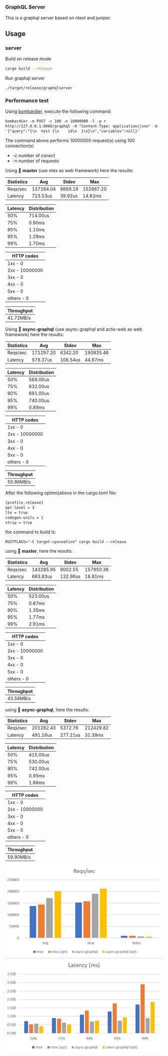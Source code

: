 ### GraphQL Server

This is a graphql server based on ntext and juniper.

## Usage

### server
Build on release mode
```bash
cargo build --release
```

Run graphql server
```
./target/release/graphqlserver
```

### Performance test
Using [bombardier](https://github.com/codesenberg/bombardier), execute the following command:

```
bombardier -m POST -c 100 -n 10000000 -l -p r http://127.0.0.1:8080/graphql -H "Content-Type: application/json" -b '{"query":"{\n  test {\n    id\n  }\n}\n","variables":null}'
```
The command above performs 10000000 request(s) using 100 connection(s)

* -c number of conect
* -n number of requests

Using :herb: __master__ (use ntex as web framework) here the results:

|Statistics|Avg|Stdev|Max|
|---|---|---|---|
|Reqs/sec|137164.04|8669.19|152667.20|
|Latency |723.53us |39.92us|14.82ms|

|Latency| Distribution|
|---|---|
|50%|714.00us|
|75%|0.90ms|
|90%|1.10ms|
|95%|1.29ms|
|99%|1.70ms|

|HTTP codes|
|--|
|1xx - 0|
|2xx - 10000000|
|3xx - 0|
|4xx - 0|
|5xx - 0|
|others - 0|

|Throughput|
|--|
|41.72MB/s|


Using :herb: __async-graphql__ (use async-graphql and actix-web as web framework) here the results:

|Statistics|Avg|Stdev|Max|
|---|---|---|---|
|Reqs/sec|171297.20|6342.20|190835.46|
|Latency |578.37us|106.54us|44.67ms|

|Latency| Distribution|
|---|---|
|50%|569.00us|
|75%|632.00us|
|90%|691.00us|
|95%|740.00us|
|99%|  0.89ms|

|HTTP codes|
|--|
|1xx - 0|
|2xx - 10000000|
|3xx - 0|
|4xx - 0|
|5xx - 0|
|others - 0|

|Throughput|
|--|
|50.96MB/s|


After the following optimizations in the cargo.toml file:

```
[profile.release]
opt-level = 3
lto = true
codegen-units = 1
strip = true
```
the command to build is:

```
RUSTFLAGS="-C target-cpu=native" cargo build --release
```

using :herb: __master__, here the results:

|Statistics|Avg|Stdev|Max|
|---|---|---|---|
|Reqs/sec |143285.95 | 9002.55  |157950.36|
|Latency  | 683.83us |132.96us  |  18.81ms|


|Latency| Distribution|
|---|---|
|50%| 523.00us|
|75%|   0.87ms|
|90%|   1.35ms|
|95%|   1.77ms|
|99%|   2.91ms|

|HTTP codes|
|--|
|1xx - 0|
|2xx - 10000000|
|3xx - 0|
|4xx - 0|
|5xx - 0|
|others - 0|

|Throughput|
|--|
|43.58MB/s|


using :herb: __async-graphql__, here the results:

|Statistics|Avg|Stdev|Max|
|---|---|---|---|
|Reqs/sec |201282.43   | 5372.76  |212429.82|
|Latency  | 491.16us   |277.21us  |  31.39ms|

|Latency| Distribution|
|---|---|
|50% |415.00us|
|75% |530.00us|
|90% |742.00us|
|95% |  0.95ms|
|99% |  1.86ms|

|HTTP codes|
|--|
|1xx - 0|
|2xx - 10000000|
|3xx - 0|
|4xx - 0|
|5xx - 0|
|others - 0|

|Throughput|
|--|
|59.90MB/s|


![requests per second](request_sec.png)
![latency](latency.png)
